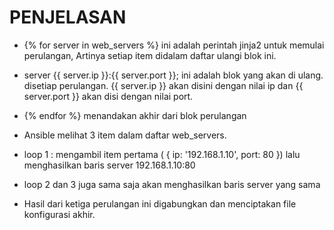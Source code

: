 # PENJELASAN

* {% for server in web_servers %} ini adalah perintah jinja2 untuk memulai perulangan, Artinya setiap item didalam daftar ulangi blok ini.

* server {{ server.ip }}:{{ server.port }}; ini adalah blok yang akan di ulang. disetiap perulangan. {{ server.ip }} akan disini dengan nilai ip dan {{ server.port }} akan disi dengan nilai port.

* {% endfor %} menandakan akhir dari blok perulangan

* Ansible melihat 3 item dalam daftar web_servers. 

* loop 1 : mengambil item pertama ( { ip: '192.168.1.10', port: 80 }) lalu menghasilkan baris server 192.168.1.10:80

* loop 2 dan 3 juga sama saja akan menghasilkan baris server yang sama

* Hasil dari ketiga perulangan ini digabungkan dan menciptakan file konfigurasi akhir.

